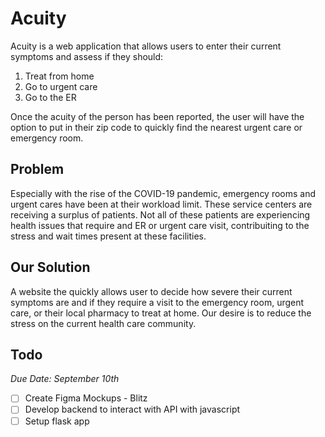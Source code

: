 # Acuity
Acuity is a web application that allows users to enter their current symptoms and assess if they should:

 1. Treat from home
 2. Go to urgent care
 3. Go to the ER

Once the acuity of the person has been reported, the user will have the option to put in their zip code to quickly find the nearest urgent care or emergency room.

## Problem
Especially with the rise of the COVID-19 pandemic, emergency rooms and urgent cares have been at their workload limit. These service centers are receiving a surplus of patients. Not all of these patients are experiencing health issues that require and ER or urgent care visit, contribuiting to the stress and wait times present at these facilities.

## Our Solution
A website the quickly allows user to decide how severe their current symptoms are and if they require a visit to the emergency room, urgent care, or their local pharmacy to treat at home. Our desire is to reduce the stress on the current health care community.

## Todo
*Due Date: September 10th*
 - [ ] Create Figma Mockups - Blitz
 - [ ] Develop backend to interact with API with javascript
 - [ ] Setup flask app
